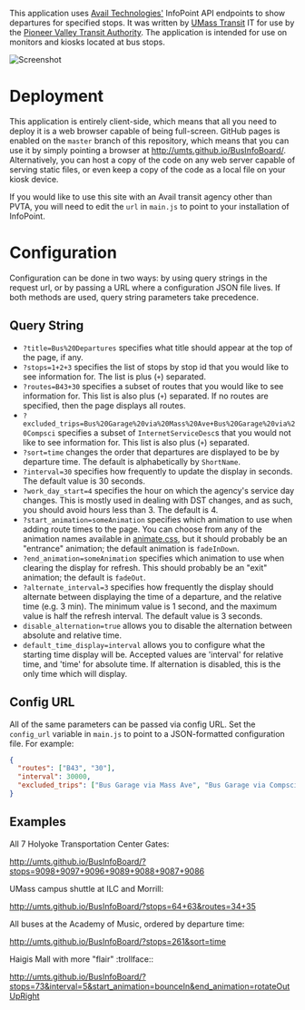This application uses [Avail Technologies'][avail] InfoPoint API endpoints to
show departures for specified stops. It was written by [UMass Transit][umts] IT
for use by the [Pioneer Valley Transit Authority][pvta]. The application is
intended for use on monitors and kiosks located at bus stops.

![Screenshot](screenshot.png)

Deployment
==========
This application is entirely client-side, which means that all you need to
deploy it is a web browser capable of being full-screen. GitHub pages is enabled
on the `master` branch of this repository, which means that you can use it by
simply pointing a browser at http://umts.github.io/BusInfoBoard/. Alternatively,
you can host a copy of the code on any web server capable of serving static
files, or even keep a copy of the code as a local file on your kiosk device.

If you would like to use this site with an Avail transit agency other than PVTA,
you will need to edit the `url` in `main.js` to point to your installation of
InfoPoint.

Configuration
=============
Configuration can be done in two ways: by using query strings in the request
url, or by passing a URL where a configuration JSON file lives. If both methods
are used, query string parameters take precedence.

Query String
------------
- `?title=Bus%20Departures` specifies what title should appear at the top of
  the page, if any.
- `?stops=1+2+3` specifies the list of stops by stop id that you would
  like to see information for. The list is plus (`+`) separated.
- `?routes=B43+30` specifies a subset of routes that you would like to
  see information for. This list is also plus (`+`) separated. If no
  routes are specified, then the page displays all routes.
- `?excluded_trips=Bus%20Garage%20via%20Mass%20Ave+Bus%20Garage%20via%20Compsci`
  specifies a subset of `InternetServiceDesc`s that you would not like to see
  information for. This list is also plus (`+`) separated.
- `?sort=time` changes the order that departures are displayed to be by
  departure time. The default is alphabetically by `ShortName`.
- `?interval=30` specifies how frequently to update the display in
  seconds. The default value is 30 seconds.
- `?work_day_start=4` specifies the hour on which the agency's service
  day changes. This is mostly used in dealing with DST changes, and as
  such, you should avoid hours less than 3.  The default is 4.
- `?start_animation=someAnimation` specifies which animation to use when
  adding route times to the page. You can choose from any of the animation
  names available in [animate.css][animate], but it should probably be an
  "entrance" animation; the default animation is `fadeInDown`.
- `?end_animation=someAnimation` specifies which animation to use when
  clearing the display for refresh. This should probably be an "exit"
  animation; the default is `fadeOut`.
- `?alternate_interval=3` specifies how frequently the display should alternate
  between displaying the time of a departure, and the relative time
  (e.g. 3 min). The minimum value is 1 second, and the maximum value is half
  the refresh interval. The default value is 3 seconds.
- `disable_alternation=true` allows you to disable the alternation between
  absolute and relative time.
- `default_time_display=interval` allows you to configure what the starting
  time display will be. Accepted values are 'interval' for relative time,
  and 'time' for absolute time. If alternation is disabled, this is the only
  time which will display.

Config URL
----------
All of the same parameters can be passed via config URL. Set the `config_url`
variable in `main.js` to point to a JSON-formatted configuration file. For
example:

```json
{
  "routes": ["B43", "30"],
  "interval": 30000,
  "excluded_trips": ["Bus Garage via Mass Ave", "Bus Garage via Compsci"]
}
```

Examples
--------
All 7 Holyoke Transportation Center Gates:

http://umts.github.io/BusInfoBoard/?stops=9098+9097+9096+9089+9088+9087+9086

UMass campus shuttle at ILC and Morrill:

http://umts.github.io/BusInfoBoard/?stops=64+63&routes=34+35

All buses at the Academy of Music, ordered by departure time:

http://umts.github.io/BusInfoBoard/?stops=261&sort=time

Haigis Mall with more "flair" :trollface::

http://umts.github.io/BusInfoBoard/?stops=73&interval=5&start_animation=bounceIn&end_animation=rotateOutUpRight

[avail]: http://www.availtec.com/
[umts]: http://www.umass.edu/transit/
[pvta]: http://www.pvta.com/
[animate]: http://daneden.github.io/animate.css/
